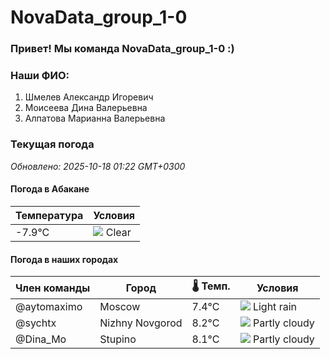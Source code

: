 # NovaData_group_1-0
### Привет! Мы команда NovaData_group_1-0 :)

### Наши ФИО:
1. Шмелев Александр Игоревич
2. Моисеева Дина Валерьевна
3. Алпатова Марианна Валерьевна

### Текущая погода
<!-- WEATHER:START -->
_Обновлено: 2025-10-18 01:22 GMT+0300_

#### Погода в Абакане

| Температура | Условия |
|-------------|----------|
| -7.9°C     | ![](https://cdn.weatherapi.com/weather/64x64/night/113.png) Clear |

#### Погода в наших городах

| Член команды  | Город               | 🌡️ Темп.  | Условия          |
|---------------|---------------------|-----------|--------------------|
| @aytomaximo    | Moscow              |    7.4°C | ![](https://cdn.weatherapi.com/weather/64x64/night/296.png) Light rain   |
| @sychtx        | Nizhny Novgorod     |    8.2°C | ![](https://cdn.weatherapi.com/weather/64x64/night/116.png) Partly cloudy |
| @Dina_Mo       | Stupino             |    8.1°C | ![](https://cdn.weatherapi.com/weather/64x64/night/116.png) Partly cloudy |

<!-- WEATHER:END -->
